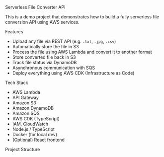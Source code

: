 Serverless File Converter API

This is a demo project that demonstrates how to build a fully serverless file conversion API using AWS services.

Features

- Upload any file via REST API (e.g. `.txt`, `.jpg`, `.csv`)
- Automatically store the file in S3
- Process the file using AWS Lambda and convert it to another format
- Store converted file back in S3
- Track file status via DynamoDB
- Asynchronous communication with SQS
- Deploy everything using AWS CDK (Infrastructure as Code)


Tech Stack

- AWS Lambda
- API Gateway
- Amazon S3
- Amazon DynamoDB
- Amazon SQS
- AWS CDK (TypeScript)
- IAM, CloudWatch
- Node.js / TypeScript
- Docker (for local dev)
- (Optional) React frontend



 Project Structure

